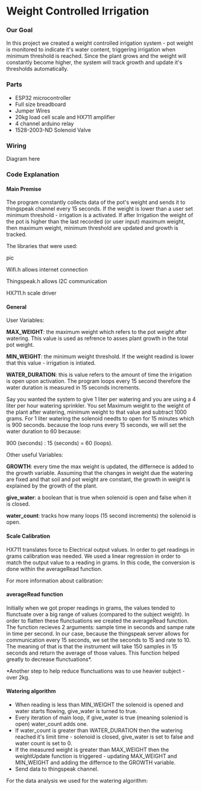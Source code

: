 # Weight Controlled Irrigation

### Our Goal
In this project we created a weight controlled irrigation system - pot weight is monitored to indicate it's water content, triggering irrigation when minimum threshold is reached. Since the plant grows and the weight will constantly become higher, the system will track growth and update it's thresholds automatically.

###  Parts

* ESP32 microcontroller
* Full size breadboard
* Jumper Wires
* 20kg load cell scale and HX711 amplifier
* 4 channel arduino relay
* 1528-2003-ND Solenoid Valve

### Wiring 

Diagram here

### Code Explanation

#### Main Premise
The program constantly collects data of the pot's weight and sends it to thingspeak channel every 15 seconds. If the weight is lower than a user set minimum threshold - irrigation is a activated. If after Irrigation the weight of the pot is higher than the last recorded (or user input) maximum weight, then maximum weight, minimum threshold are updated and growth is tracked.


The libraries that were used:

pic

Wifi.h allows internet connection

Thingspeak.h allows I2C communication

HX711.h scale driver


#### General

User Variables:

**MAX_WEIGHT**: the maximum weight which refers to the pot weight after watering. This value is used as refrence to asses plant growth in the total pot weight.

**MIN_WEIGHT**: the minimum weight threshold. If the weight readind is lower that this value - irrigation is intiated.

**WATER_DURATION**: this is value refers to the amount of time the irrigation is open upon activation. The program loops every 15 second therefore the water duration is measured in 15 seconds increments.

Say you wanted the system to give 1 liter per watering and you are using a 4 liter per hour watering sprinkler.
You set Maximum weight to the weight of the plant after watering, minimum weight to that value and subtract 1000 grams. For 1 liter watering the solenoid needts to open for 15 minutes which is 900 seconds. because the loop runs every 15 seconds, we will set the water duration to 60 because:

900 (seconds) : 15 (seconds) = 60 (loops).

Other useful Variables:

**GROWTH**: every time the max weight is updated, the differnece is added to the growth variable. Assuming that the changes in weight due the watering are fixed and that soil and pot weight are constant, the growth in weight is explained by the growth of the plant.

**give_water**: a boolean that is true when solenoid is open and false when it is closed.

**water_count**: tracks how many loops (15 second increments) the solenoid is open.

#### Scale Calibration
HX711 translates force to Electrical output values. In order to get readings in grams calibration was needed. We used a linear regression in order to match the output value to a reading in grams. In this code, the conversion is done within the averageRead function.

For more information about calibration:


#### averageRead function
Initially when we got proper readings in grams, the values tended to flunctuate over a big range of values (compared to the subject weight). In order to flatten these flunctuations we created the averageRead function.
The function recieves 2 arguments: sample time in seconds and sampe rate in time per second.
In our case, because the thingspeak server allows for communication every 15 seconds, we set the seconds to 15 and rate to 10. The meaning of that is that the instrument will take 150 samples in 15 seconds and return the average of those values. This function helped greatly to decrease flunctuations*. 

*Another step to help reduce flunctuations was to use heavier subject - over 2kg.

#### Watering algorithm

* When reading is less than MIN_WEIGHT the solenoid is opened and water starts flowing, give_water is turned to true. 
* Every iteration of main loop, if give_water is true (meaning soleniod is open) water_count adds one.
* If water_count is greater than WATER_DURATION then the watering reached it's limit time - solenoid is closed, give_water is set to false and water count is set to 0. 
* If the measured weight is greater than MAX_WEIGHT then the weightUpdate function is triggered - updating MAX_WEIGHT and MIN_WEIGHT and adding the differnce to the GROWTH variable.
* Send data to thingspeak channel.

For the data analysis we used for the watering algorithm:




```python

```


```python

```
